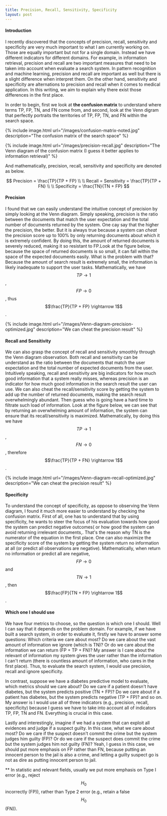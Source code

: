 ```yaml
---
title: Precision, Recall, Sensitivity, Specificity
layout: post
---
```


#### Introduction
I recently discovered that the concepts of precision, recall, sensitivity and specificity are very much important to what I am currently working on. Those are equally important but not for a single domain. Instead we have different indicators for different domains. For example, in information retrieval, precision and recall are two important measures that need to be taken into account when evaluate a search system. In pattern recognition and machine learning, precision and recall are important as well but there is a slight difference when interpret them. On the other hand, sensitivity and specificity are alternations to precision and recall when it comes to medical application. In this writing, we aim to explain why there exist those differences in the first place.

In order to begin, first we look at **the confusion matrix** to understand where terms TP, FP, TN, and FN come from, and second, look at the Venn digram that perfectly portraits the territories of TP, FP, TN, and FN within the search space.

{% include image.html url="/images/confusion-matrix-noted.jpg" description="The confusion matrix of the search space" %}

{% include image.html url="/images/precision-recall.jpg" description="The Venn diagram of the confusion matrix (I guess it better applies to information retrieval)" %}

And mathematically, precision, recall, sensitivity and specificity are denoted as below.

$$
Precision = \frac{TP}{TP + FP} \\
\\
Recall = Sensitivity = \frac{TP}{TP + FN} \\
\\
Specificity = \frac{TN}{TN + FP}
$$

#### Precision
I found that we can easily understand the intuitive concept of precision by simply looking at the Venn diagram. Simply speaking, precision is the ratio between the documents that match the user expectation and the total number of documents returned by the system. One cay say that the higher the precision, the better. But it is always true because a system can *cheat* the precision score up to 100% by only returning documents about which it is extremely confident. By doing this, the amount of returned documents is severely reduced, making it so resistant to FP.Look at the figure below, because the space of returned documents is so small, it can fall within the space of the expected documents easily. What is the problem with that? Because the amount of search result is extremely small, the information is likely inadequate to support the user tasks. Mathematically, we have $$TP \rightarrow 1$$, $$FP \rightarrow 0$$, thus $$\frac{TP}{TP + FP} \rightarrow 1$$.

{% include image.html url="/images/Venn-diagram-precision-optimized.jpg" description="We can cheat the precision result" %}

#### Recall and Sensitivity
We can also grasp the concept of recall and sensitivity smoothly through the Venn diagram observation. Both recall and sensitivity can be understand as the ratio between the documents that match the user expectation and the total number of expected documents from the user. Intuitively speaking, recall and sensitivity are big indicators for how much good information that a system really misses, whereas precision is an indicator for how much good information in the search result the user can use. We can also cheat the recall/sensitivity score by getting the system to add up the number of returned documents, making the search result overwhelmingly abundant. Then guess who is going have a hard time to filtrate such load of information. Look at the figure below, we can see that by returning an overwhelming amount of information, the system can ensure that its recall/sensitivity is maximized. Mathematically, by doing this we have $$TP \rightarrow 1$$, $$FN \rightarrow 0$$, therefore $$\frac{TP}{TP + FN} \rightarrow 1$$.

{% include image.html url="/images/Venn-diagram-recall-optimized.jpg" description="We can cheat the precision result" %}

#### Specificity
To understand the concept of specificity, as oppose to observing the Venn diagram, I found it much more easier to understand by checking the confusion matrix. First of all, one has to understand that by using specificity, he wants to steer the focus of his evaluation towards how good the system can predict negative outcomes( or how good the system can avoid returning irrelevant documents,. That's the reason why TN is the numerator of the equation in the first place. One can also maximize the specificity score of the system by getting the system return no information at all (or predict all observations are negative). Mathematically, when return no information or predict all are negative, $$FP \rightarrow 0$$ and $$TN \rightarrow 1$$, then $$\frac{FP}{TN + FP} \rightarrow 1$$.

#### Which one I should use
We have four metrics to choose, so the question is which one I should. Well I can say that it depends on the problem domain. For example, if we have built a search system, in order to evaluate it, firstly we have to answer some questions: Which criteria we care about most? Do we care about the vast amount of information we ignore (which is TN)? Or do we care about the information we can return (FP + TP + FN)? My answer is I care about the relevant of information my system gives the user rather than the information I can't return (there is countless amount of information, who cares in the first place). Thus, to evaluate the search system, I would use precision, recall and ignore specificity.

In contrast, suppose we have  a diabetes predictive model to evaluate, which metrics should we care about? Do we care if a patient doesn't have diabetes, but the system predicts positive (TN + FP)? Do we care about if a patient has diabetes, but the system predicts negative (TP + FP)? and so on. My answer is I would use all of three indicators (e.g., precision, recall, specificity) because I guess we have to take into account all of indicators TP, FP, TN and FN. Everything is crucial in this case.

Lastly and interestingly, imagine if we had a system that can exploit all evidences and judge if a suspect guilty. In this case, what we care about most? Do we care if the suspect doesn't commit the crime but the system judges him guilty (FP)? Or do we care if the suspect does commit the crime but the system judges him not guilty (FN)? Yeah, I guess in this case, we should put more emphasis on FP rather than FN, because putting an innocent person to the jail is also a crime, and letting a guilty suspect go is not as dire as putting innocent person to jail.

** In statistic and relevant fields, usually we put more emphasis on Type I error (e.g., reject $$H_0$$ incorrectly (FP)), rather than Type 2 error (e.g., retain a false $$H_0$$ (FN)).
